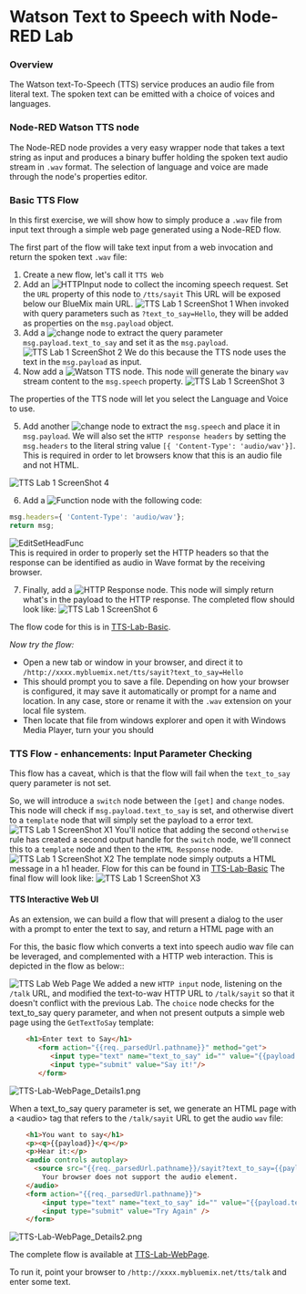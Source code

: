 # Watson Text to Speech with Node-RED Lab
### Overview
The Watson text-To-Speech (TTS) service produces an audio file from literal text.
The spoken text can be emitted with a choice of voices and languages.

### Node-RED Watson TTS node
The Node-RED node provides a very easy wrapper node that takes a text string as input and produces a binary buffer holding the spoken text audio stream in `.wav` format.
The selection of language and voice are made through  the node's properties editor.

### Basic TTS Flow
In this first exercise, we will show how to simply produce a `.wav` file from input text through a simple web page generated using a Node-RED flow.

The first part of the flow will take text input from a web invocation and return the spoken text `.wav` file:

1. Create a new flow, let's call it `TTS Web` 
2. Add an ![`HTTPInput`](../../node_RED_labs/images/node_red_HTTPInput.png) node to collect the incoming speech request. Set the `URL` property of this node to `/tts/sayit` This URL will be exposed below our BlueMix main URL.
![TTS Lab 1 ScreenShot 1](images/TTS_Lab_1_SetHTTPNode.png)
When invoked with query parameters such as `?text_to_say=Hello`, they will be added as properties on the `msg.payload` object. 
3. Add a ![`change`](../../node_RED_labs/images/node_red_change.png) node to extract the query parameter `msg.payload.text_to_say` and set it as the `msg.payload`.
![TTS Lab 1 ScreenShot 2](images/TTS_Lab_2_EditChangeNode.png)
We do this because the TTS node uses the text in the `msg.payload` as input.
4. Now add a ![`Watson TTS`](images/node_red_Watson_tts.png) node. This node will generate the binary `wav` stream content to the `msg.speech` property.
![TTS Lab 1 ScreenShot 3](images/TTS_Lab_3_EditTTS.png)

The properties of the TTS node will let you select the Language and Voice to use.

5. Add another ![`change`](../../node_RED_labs/images/node_red_change.png) node to extract the `msg.speech` and place it in `msg.payload`. We will also set the `HTTP response headers` by setting the `msg.headers` to the literal string value `[{ 'Content-Type': 'audio/wav'}]`. This is required in order to let browsers know that this is an audio file and not HTML.

![TTS Lab 1 ScreenShot 4](images/TTS_Lab_4_EditChange.png)

6. Add a ![`Function`](../../node_RED_labs/images/node_red_Function.png) node with the following code:  
```javascript
msg.headers={ 'Content-Type': 'audio/wav'};
return msg;
```
![EditSetHeadFunc](images/TTS_Lab_5_EditSetHeadFunc.png)  
This is required in order to properly set the HTTP headers so that the response can be identified as audio in Wave format by the receiving browser.

7. Finally, add a  ![`HTTP Response`](../../node_RED_labs/images/node_red_HTTPResponse.png) node. This node will simply return what's in the payload to the HTTP response.
The completed flow should look like:
![TTS Lab 1 ScreenShot 6](images/TTS_Lab_6_CompletedSimpleFlow.png)

The flow code for this is in [TTS-Lab-Basic](TTS_Lab_Basic.json).

_Now try the flow:_

* Open a new tab or window in your browser, and direct it to `/http://xxxx.mybluemix.net/tts/sayit?text_to_say=Hello`
* This should prompt you to save a file.
Depending on how your browser is configured, it may save it automatically or prompt for a name and location. In any case, store or rename it with the `.wav` extension on your local file system. 
* Then locate that file from windows explorer and open it with Windows Media Player, turn your you should

### TTS Flow - enhancements: Input Parameter Checking
This flow has a caveat, which is that the flow will fail when the `text_to_say` query parameter is not set.

So, we will introduce a `switch` node between the `[get]` and `change` nodes. This node will check if `msg.payload.text_to_say` is set, and otherwise divert to a `template` node that will simply set the payload to a error text.
![TTS Lab 1 ScreenShot X1](images/TTS_Lab_X1.png)
You'll notice that adding the second `otherwise` rule has created a second output handle for the `switch` node, we'll connect this to a `template` node and then to the `HTML Response` node.
![TTS Lab 1 ScreenShot X2](images/TTS_Lab_X2.png)
The template node simply outputs a HTML message in a h1 header.
Flow for this can be found in [TTS-Lab-Basic](TTS_Lab_WithParamCheck.json)
The final flow will look like:
![TTS Lab 1 ScreenShot X3](images/TTS_Lab_X3.png)

#### TTS Interactive Web UI
As an extension, we can build a flow that will present a dialog to the user with a prompt to enter the text to say, and return a HTML page with an <audio> tag which will play the generated audio.

For this, the basic flow which converts a text into speech audio wav file can be leveraged, and complemented with a HTTP web interaction. This is depicted in the flow as below::
>
![TTS Lab Web Page](images/TTS_Lab_WebPage.png)
We added a new `HTTP input` node, listening on the `/talk` URL, and modified the text-to-wav HTTP URL to `/talk/sayit` so that it doesn't conflict with the previous Lab. The `choice` node checks for the text_to_say query parameter, and when not present outputs a simple web page using the `GetTextToSay` template:
```HTML
    <h1>Enter text to Say</h1>
       <form action="{{req._parsedUrl.pathname}}" method="get">
          <input type="text" name="text_to_say" id="" value="{{payload.text_to_say}}" />
          <input type="submit" value="Say it!"/>
       </form>
```
![TTS-Lab-WebPage_Details1.png](images/TTS_Lab_WebPage_Details1.png)

When a text_to_say query parameter is set, we generate an HTML page with a \<audio> tag that refers to the `/talk/sayit` URL to get the audio `wav` file:
```HTML
    <h1>You want to say</h1>
    <p><q>{{payload}}</q></p>
    <p>Hear it:</p>
    <audio controls autoplay>
      <source src="{{req._parsedUrl.pathname}}/sayit?text_to_say={{payload.text_to_say}}" type="audio/wav">
        Your browser does not support the audio element.
    </audio>
    <form action="{{req._parsedUrl.pathname}}">
        <input type="text" name="text_to_say" id="" value="{{payload.text_to_say}}" />
        <input type="submit" value="Try Again" />
    </form>
```
![TTS-Lab-WebPage_Details2.png](images/TTS_Lab_WebPage_Details2.png)

The complete flow is available at [TTS-Lab-WebPage](TTS_Lab_WebPage.json).

To run it, point your browser to  `/http://xxxx.mybluemix.net/tts/talk` and enter some text.

